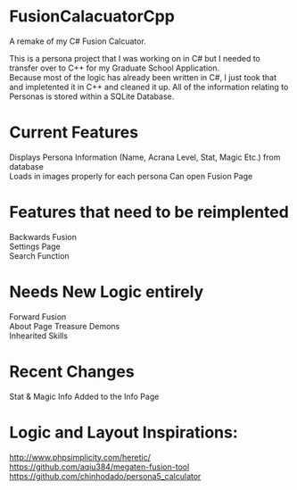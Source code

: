 # FusionCalacuatorCpp
A remake of my C# Fusion Calcuator.

This is a persona project that I was working on in C# but I needed to transfer over to C++ for my Graduate School Application.  
Because most of the logic has already been written in C#, I just took that and impletented it in C++ and cleaned it up. All of the information relating to Personas is stored within a SQLite Database.


# Current Features

Displays Persona Information (Name, Acrana Level, Stat, Magic Etc.) from database  
Loads in images properly for each persona
Can open Fusion Page

# Features that need to be reimplented

Backwards Fusion  
Settings Page  
Search Function
 

# Needs New Logic entirely

Forward Fusion  
About Page
Treasure Demons  
Inhearited Skills  

# Recent Changes
Stat & Magic Info Added to the Info Page


# Logic and Layout Inspirations:

http://www.phpsimplicity.com/heretic/  
https://github.com/aqiu384/megaten-fusion-tool  
https://github.com/chinhodado/persona5_calculator  
